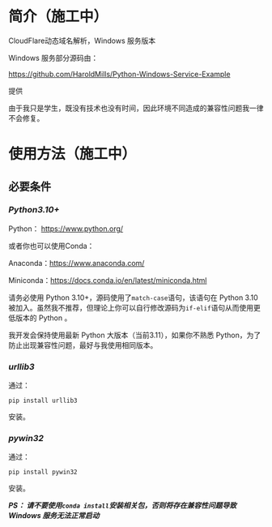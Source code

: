 # 简介（施工中）

CloudFlare动态域名解析，Windows 服务版本

Windows 服务部分源码由：

https://github.com/HaroldMills/Python-Windows-Service-Example

提供

由于我只是学生，既没有技术也没有时间，因此环境不同造成的兼容性问题我一律不会修复。

# 使用方法（施工中）

## 必要条件

### *Python3.10+*

Python： https://www.python.org/

或者你也可以使用Conda：

Anaconda：https://www.anaconda.com/

Miniconda：https://docs.conda.io/en/latest/miniconda.html

请务必使用 Python 3.10+，源码使用了`match-case`语句，该语句在 Python 3.10 被加入。虽然我不推荐，但理论上你可以自行修改源码为`if-elif`语句从而使用更低版本的 Python 。

我开发会保持使用最新 Python 大版本（当前3.11），如果你不熟悉 Python，为了防止出现兼容性问题，最好与我使用相同版本。

### *urllib3*

通过：

`pip install urllib3`

安装。

### *pywin32*

通过：

`pip install pywin32`

安装。

***PS： 请不要使用`conda install`安装相关包，否则将存在兼容性问题导致 Windows 服务无法正常启动***